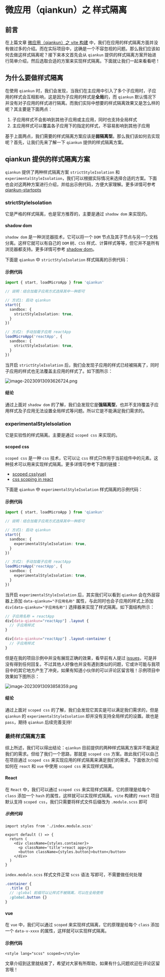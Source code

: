 # 微应用（qiankun）之 样式隔离

## 前言

在上篇文章 [微应用（qiankun）之 vite 构建](https://juejin.cn/post/7271276760905334845) 中，我们在应用的样式隔离方面并没有做过多的介绍。而在实际项目中，这确是一个不容忽视的问题。那么我们应该如何去做这样式隔离呢？接下来本文首先会从 `qiankun` 提供的样式隔离方案开始进行简单介绍，然后选取合适的方案来实现样式隔离。下面就让我们一起来看看吧！

## 为什么要做样式隔离

在使用 `qiankun` 时，我们会发现，当我们在主应用中引入了多个子应用时，子应用的样式会互相影响，这是因为子应用的样式是**全局**的，而 `qiankun` 默认情况下并没有对子应用的样式进行隔离。而我们实际中想要的样式隔离效果又是怎么样的呢？其主要是下面两点：

1. 子应用样式不会影响到其他子应用或主应用，同时也支持全局样式
2. 主应用样式可以覆盖各子应用下的指定的样式，不容易影响到其他子应用

基于上面两点，我们需要的样式隔离方案应该是**弱隔离型**。那么我们该如何去实现呢？首先，让我们先来了解一下 `qiankun` 提供的样式隔离方案。

## qiankun 提供的样式隔离方案

`qiankun` 提供了两种样式隔离方案 `strictStyleIsolation` 和 `experimentalStyleIsolation`，我们可以根据实际情况来选择合适的方案。下面也会对这两种方案进行介绍，并给出示例代码，方便大家理解。更多详情可参考 [qiankun-startopts](https://qiankun.umijs.org/zh/api#startopts)

### strictStyleIsolation

它是严格的样式隔离，也是官方推荐的，主要是通过 `shadow dom` 来实现的。

#### shadow dom

`shadow dom` 是一种浏览器技术，它可以将一个 `DOM` 节点及其子节点与另一个文档分离。这样它就可以有自己的 `DOM` 树、`CSS` 样式、计算样式等等，但它并不是所有浏览器都支持。更多详情可参考 [shadow dom](https://web.dev/shadowdom-v1/)。

下面是 `qiankun` 中 `strictStyleIsolation` 样式隔离的示例代码：

#### 示例代码

```ts
import { start, loadMicroApp } from 'qiankun'

// 说明：结合加载子应用方式选择其中一种即可

// 方式1: 启动 qiankun
start({
  sandbox: {
    strictStyleIsolation: true,
  }
})

// 方式2: 手动加载子应用 reactApp
loadMicroApp('reactApp', {
  sandbox: {
    strictStyleIsolation: true,
  }
})
```

当开启 `strictStyleIsolation` 后，我们会发现子应用的样式已经被隔离了，同时子应用的样式也无法覆盖主应用的样式了。如下图所示：

![image-20230913093626724.png](https://p6-juejin.byteimg.com/tos-cn-i-k3u1fbpfcp/2c14e1b297f34c5da5d3ed351c839fe5~tplv-k3u1fbpfcp-jj-mark:0:0:0:0:q75.image#?w=2876&h=1568&s=498334&e=png&b=fdfcfc)

#### 结论

通过上面对 `shadow dom` 的了解，我们会发现它是**强隔离型**，也并不支持覆盖子应用样式及子应用无法设置全局样式等问题。所以它是不能满足我们需求的。

### experimentalStyleIsolation

它是实验性的样式隔离。主要是通过 `scoped css` 来实现的。

#### scoped css

`scoped css` 是一种 `css` 技术，它可以让 `css` 样式只作用于当前组件中的元素。这种技术可以用来实现样式隔离。更多详情可参考下面的链接：

- [scoped css(vue)](https://cn.vuejs.org/api/sfc-css-features.html)
- [css scoping in react](https://www.upbeatcode.com/react/css-scoping-in-react-everything-you-need-to-know/)

下面是 `qiankun` 中 `experimentalStyleIsolation` 样式隔离的示例代码：

#### 示例代码

```ts
import { start, loadMicroApp } from 'qiankun'

// 说明：结合加载子应用方式选择其中一种即可

// 方式1: 启动 qiankun
start({
  sandbox: {
    experimentalStyleIsolation: true,
  }
})

// 方式2: 手动加载子应用 reactApp
loadMicroApp('reactApp', {
  sandbox: {
    experimentalStyleIsolation: true,
  }
})
```

当开启 `experimentalStyleIsolation` 后，其实我们可以看到 `qiankun` 会在外层容器上添加 `data-qiankun="子应用名称"` 属性，与此同时也会子应用的样式上添加 `div[data-qiankun="子应用名称"]` 选择器来实现了样式隔离。如下面结构所示：

```scss
// 子应用名称 = reactApp
div[data-qiankun="reactApp"] .layout {
  // 子应用样式
}

div[data-qiankun="reactApp"] .layout-container {
  // 子应用样式
}
```

但是在我的项目示例中并没有展现正确的效果，看早前有人提过 [issues](https://github.com/umijs/qiankun/issues/2376)，可是并没有得到任何回复。不过其他人好像也并没有遇到类似的问题，它或许可能与我项目中的其它地方产生了冲突，如果有知道小伙伴的可以评论区留言哦！示例项目中效果如下图所示：

![image-20230913093858359.png](https://p9-juejin.byteimg.com/tos-cn-i-k3u1fbpfcp/09249938b9a54235844f55ffb7057b6a~tplv-k3u1fbpfcp-jj-mark:0:0:0:0:q75.image#?w=2876&h=1568&s=759572&e=png&b=fdfcfc)

#### 结论

通过上面对 `scoped css` 的了解，我们会发现它其实是可以满足我们需求的，但是 `qiankun` 的 `experimentalStyleIsolation` 却并没有支持全局样式的设置。故也是 `pass`，期待 `qiankun` 后续完善支持!

### 最终样式隔离方案

综上所述，我们可以得出结论：`qiankun` 目前提供的两种样式隔离方案并不能满足我们的需求。但给了我们一个思路，那就是 `scoped css` 方案。故此我们可以自己在项目通过 `scoped css` 来实现应用的样式隔离来满足我们的需求。下面依次介绍如何在 `react` 和 `vue` 中使用 `scoped css` 来实现样式隔离。

#### React

在 `React` 中，我们可以通过 `scoped css` 来实现样式隔离，它的原理是给每个 `class` 添加一个 `hash` 的属性，这样就可以实现样式隔离。`vite` 构建的 `react` 项目默认支持 `scoped css`，我们只需要将样式文件后缀改为 `.module.scss` 即可

##### 示例代码

```tsx
import styles from './index.module.scss'

export default () => {
  return (
    <div className={styles.container}>
      <p className='title'>react app</p>
      <button className={styles.button}>button</button>
    </div>
  )
}
```

`index.module.scss` 样式文件正常 `scss` 语法 写即可，不需要做任何处理

```scss
.container {
  .title {}
  // :global 前缀可以让样式不被隔离，可以在全局使用
  :global.button {}
}
```

#### vue

在 `vue` 中，我们可以通过 `scoped` 来实现样式隔离，它的原理是给每个 `class` 添加一个 `data-v-xxxx` 的属性，这样就可以实现样式隔离。

#### 示例代码

```vue
<style lang="scss" scoped></style>
```

文章介绍到这里就结束了，希望对大家有所帮助，如果有什么问题欢迎在评论区留言哦！
